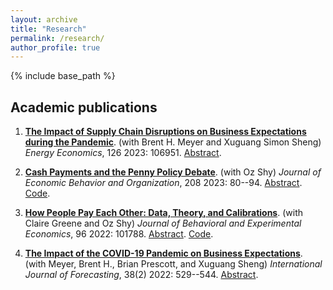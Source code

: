 ```yaml
---
layout: archive
title: "Research"
permalink: /research/
author_profile: true
---
```


{% include base_path %}

## Academic publications
1. [**The Impact of Supply Chain Disruptions on Business Expectations during the Pandemic**](https://doi.org/10.1016/j.eneco.2023.106951).
(with Brent H. Meyer and Xuguang Simon Sheng)
_Energy Economics_, 126 2023: 106951. 
[Abstract](https://www.brianprescott.org/research/supply-demand-pandemic-expectations.html).

1. [**Cash Payments and the Penny Policy Debate**](https://doi.org/10.1016/j.jebo.2023.01.024). 
(with Oz Shy)
*Journal of Economic Behavior and Organization*, 208 2023: 80--94. 
[Abstract](https://www.brianprescott.org/research/penny-policy.html). [Code](https://github.com/brianprescott/change-burden).

1. [**How People Pay Each Other: Data, Theory, and Calibrations**](https://doi.org/10.1016/j.socec.2021.101788).
(with Claire Greene and Oz Shy)
_Journal of Behavioral and Experimental Economics_, 96 2022: 101788. 
[Abstract](https://www.brianprescott.org/research/p2p-payments.html). [Code](https://github.com/ozshy/p2p).

1. [**The Impact of the COVID-19 Pandemic on Business Expectations**](https://doi.org/10.1016/j.ijforecast.2021.02.009).
(with Meyer, Brent H., Brian Prescott, and Xuguang Sheng)
_International Journal of Forecasting_, 38(2) 2022: 529--544. 
[Abstract](https://www.brianprescott.org/research/inflation-expectations-covid19.html).